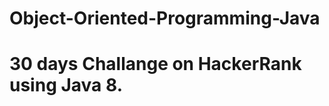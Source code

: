 # Object-Oriented-Programming-Java

<h1 color:blue> 30 days Challange on HackerRank using Java 8. </h1>
